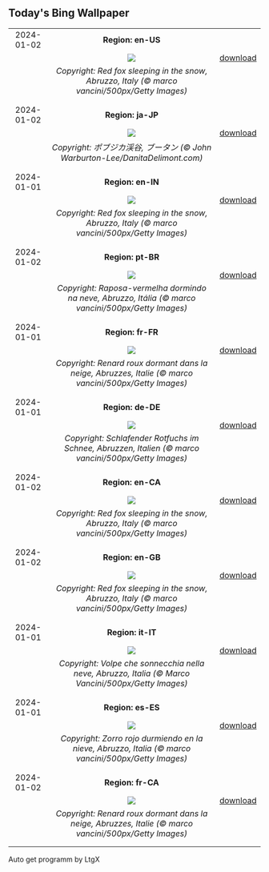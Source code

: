 ## Today's Bing Wallpaper
|      |      |      |
| :----: | :----: | :----: |
|2024-01-02|**Region: en-US**||
||![](https://www.bing.com/th?id=OHR.SleepingFox_EN-US7231760677_UHD.jpg&pid=hp&w=1152&h=648&rs=1&c=4)| [download](https://www.bing.com/th?id=OHR.SleepingFox_EN-US7231760677_UHD.jpg)|
||*Copyright: Red fox sleeping in the snow, Abruzzo, Italy (© marco vancini/500px/Getty Images)*
||
|||
|2024-01-02|**Region: ja-JP**||
||![](https://www.bing.com/th?id=OHR.BhutanSolstice_JA-JP1805849873_UHD.jpg&pid=hp&w=1152&h=648&rs=1&c=4)| [download](https://www.bing.com/th?id=OHR.BhutanSolstice_JA-JP1805849873_UHD.jpg)|
||*Copyright: ポブジカ渓谷, ブータン (© John Warburton-Lee/DanitaDelimont.com)*
||
|||
|2024-01-01|**Region: en-IN**||
||![](https://www.bing.com/th?id=OHR.SleepingFox_EN-IN4256691389_UHD.jpg&pid=hp&w=1152&h=648&rs=1&c=4)| [download](https://www.bing.com/th?id=OHR.SleepingFox_EN-IN4256691389_UHD.jpg)|
||*Copyright: Red fox sleeping in the snow, Abruzzo, Italy (© marco vancini/500px/Getty Images)*
||
|||
|2024-01-02|**Region: pt-BR**||
||![](https://www.bing.com/th?id=OHR.SleepingFox_PT-BR0026523663_UHD.jpg&pid=hp&w=1152&h=648&rs=1&c=4)| [download](https://www.bing.com/th?id=OHR.SleepingFox_PT-BR0026523663_UHD.jpg)|
||*Copyright: Raposa-vermelha dormindo na neve, Abruzzo, Itália (© marco vancini/500px/Getty Images)*
||
|||
|2024-01-01|**Region: fr-FR**||
||![](https://www.bing.com/th?id=OHR.SleepingFox_FR-FR9573665261_UHD.jpg&pid=hp&w=1152&h=648&rs=1&c=4)| [download](https://www.bing.com/th?id=OHR.SleepingFox_FR-FR9573665261_UHD.jpg)|
||*Copyright: Renard roux dormant dans la neige, Abruzzes, Italie (© marco vancini/500px/Getty Images)*
||
|||
|2024-01-01|**Region: de-DE**||
||![](https://www.bing.com/th?id=OHR.SleepingFox_DE-DE0284095330_UHD.jpg&pid=hp&w=1152&h=648&rs=1&c=4)| [download](https://www.bing.com/th?id=OHR.SleepingFox_DE-DE0284095330_UHD.jpg)|
||*Copyright: Schlafender Rotfuchs im Schnee, Abruzzen, Italien (© marco vancini/500px/Getty Images)*
||
|||
|2024-01-02|**Region: en-CA**||
||![](https://www.bing.com/th?id=OHR.SleepingFox_EN-CA4697579541_UHD.jpg&pid=hp&w=1152&h=648&rs=1&c=4)| [download](https://www.bing.com/th?id=OHR.SleepingFox_EN-CA4697579541_UHD.jpg)|
||*Copyright: Red fox sleeping in the snow, Abruzzo, Italy (© marco vancini/500px/Getty Images)*
||
|||
|2024-01-02|**Region: en-GB**||
||![](https://www.bing.com/th?id=OHR.SleepingFox_EN-GB2968569198_UHD.jpg&pid=hp&w=1152&h=648&rs=1&c=4)| [download](https://www.bing.com/th?id=OHR.SleepingFox_EN-GB2968569198_UHD.jpg)|
||*Copyright: Red fox sleeping in the snow, Abruzzo, Italy (© marco vancini/500px/Getty Images)*
||
|||
|2024-01-01|**Region: it-IT**||
||![](https://www.bing.com/th?id=OHR.SleepingFox_IT-IT1479703607_UHD.jpg&pid=hp&w=1152&h=648&rs=1&c=4)| [download](https://www.bing.com/th?id=OHR.SleepingFox_IT-IT1479703607_UHD.jpg)|
||*Copyright: Volpe che sonnecchia nella neve, Abruzzo, Italia (© Marco Vancini/500px/Getty Images)*
||
|||
|2024-01-01|**Region: es-ES**||
||![](https://www.bing.com/th?id=OHR.SleepingFox_ES-ES8416762367_UHD.jpg&pid=hp&w=1152&h=648&rs=1&c=4)| [download](https://www.bing.com/th?id=OHR.SleepingFox_ES-ES8416762367_UHD.jpg)|
||*Copyright: Zorro rojo durmiendo en la nieve, Abruzzo, Italia (© marco vancini/500px/Getty Images)*
||
|||
|2024-01-02|**Region: fr-CA**||
||![](https://www.bing.com/th?id=OHR.SleepingFox_FR-CA8714534728_UHD.jpg&pid=hp&w=1152&h=648&rs=1&c=4)| [download](https://www.bing.com/th?id=OHR.SleepingFox_FR-CA8714534728_UHD.jpg)|
||*Copyright: Renard roux dormant dans la neige, Abruzzes, Italie (© marco vancini/500px/Getty Images)*
||
|||

Auto get programm by LtgX
